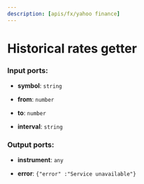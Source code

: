```yaml
---
description: [apis/fx/yahoo finance]
---
```


# Historical rates getter

### Input ports:

* __symbol__: ` string `


* __from__: ` number `


* __to__: ` number `


* __interval__: ` string `

### Output ports:

* __instrument__: ` any `


* __error__: ` {"error" :"Service unavailable"} `

